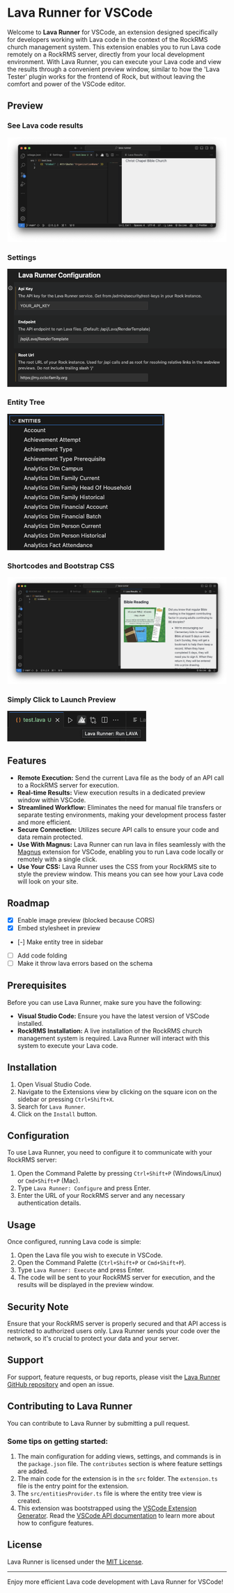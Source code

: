# Lava Runner for VSCode

Welcome to **Lava Runner** for VSCode, an extension designed specifically for developers working with Lava code in the context of the RockRMS church management system. This extension enables you to run Lava code remotely on a RockRMS server, directly from your local development environment. With Lava Runner, you can execute your Lava code and view the results through a convenient preview window, similar to how the 'Lava Tester' plugin works for the frontend of Rock, but without leaving the comfort and power of the VSCode editor.

## Preview 
### See Lava code results
![](https://raw.githubusercontent.com/pbassham/lava-runner/master/images/preview-vars.png)

### Settings
![](https://raw.githubusercontent.com/pbassham/lava-runner/master/images/preview-settings.png)

### Entity Tree
![](https://raw.githubusercontent.com/pbassham/lava-runner/master/images/preview-entities.png)

### Shortcodes and Bootstrap CSS
![](https://raw.githubusercontent.com/pbassham/lava-runner/master/images/preview-shortcode.png)

### Simply Click to Launch Preview 
![](https://raw.githubusercontent.com/pbassham/lava-runner/master/images/preview-run-button.png)

## Features

- **Remote Execution:** Send the current Lava file as the body of an API call to a RockRMS server for execution.
- **Real-time Results:** View execution results in a dedicated preview window within VSCode.
- **Streamlined Workflow:** Eliminates the need for manual file transfers or separate testing environments, making your development process faster and more efficient.
- **Secure Connection:** Utilizes secure API calls to ensure your code and data remain protected.
- **Use With Magnus:** Lava Runner can run lava in files seamlessly with the [Magnus](https://github.com/Triumph-Tech/magnus-vscode) extension for VSCode, enabling you to run Lava code locally or remotely with a single click.
- **Use Your CSS:** Lava Runner uses the CSS from your RockRMS site to style the preview window. This means you can see how your Lava code will look on your site.

## Roadmap
- [x] Enable image preview (blocked because CORS)
- [x] Embed stylesheet in preview
- [-] Make entity tree in sidebar
- [ ] Add code folding
- [ ] Make it throw lava errors based on the schema

## Prerequisites

Before you can use Lava Runner, make sure you have the following:

- **Visual Studio Code:** Ensure you have the latest version of VSCode installed.
- **RockRMS Installation:** A live installation of the RockRMS church management system is required. Lava Runner will interact with this system to execute your Lava code.

## Installation

1. Open Visual Studio Code.
2. Navigate to the Extensions view by clicking on the square icon on the sidebar or pressing `Ctrl+Shift+X`.
3. Search for `Lava Runner`.
4. Click on the `Install` button.

## Configuration

To use Lava Runner, you need to configure it to communicate with your RockRMS server:

1. Open the Command Palette by pressing `Ctrl+Shift+P` (Windows/Linux) or `Cmd+Shift+P` (Mac).
2. Type `Lava Runner: Configure` and press Enter.
3. Enter the URL of your RockRMS server and any necessary authentication details.

## Usage

Once configured, running Lava code is simple:

1. Open the Lava file you wish to execute in VSCode.
2. Open the Command Palette (`Ctrl+Shift+P` or `Cmd+Shift+P`).
3. Type `Lava Runner: Execute` and press Enter.
4. The code will be sent to your RockRMS server for execution, and the results will be displayed in the preview window.

## Security Note

Ensure that your RockRMS server is properly secured and that API access is restricted to authorized users only. Lava Runner sends your code over the network, so it's crucial to protect your data and your server.

## Support

For support, feature requests, or bug reports, please visit the [Lava Runner GitHub repository](https://github.com/pbassham/lava-runner) and open an issue.

## Contributing to Lava Runner
You can contribute to Lava Runner by submitting a pull request. 

### Some tips on getting started:
1. The main configuration for adding views, settings, and commands is in the `package.json` file. The `contributes` section is where feature settings are added.
2. The main code for the extension is in the `src` folder. The `extension.ts` file is the entry point for the extension.
3. The `src/entitiesProvider.ts` file is where the entity tree view is created.
4. This extension was bootstrapped using the [VSCode Extension Generator](https://code.visualstudio.com/api/get-started/your-first-extension). Read the [VSCode API documentation](https://code.visualstudio.com/api) to learn more about how to configure features.


## License

Lava Runner is licensed under the [MIT License](https://opensource.org/licenses/MIT).

---

Enjoy more efficient Lava code development with Lava Runner for VSCode!